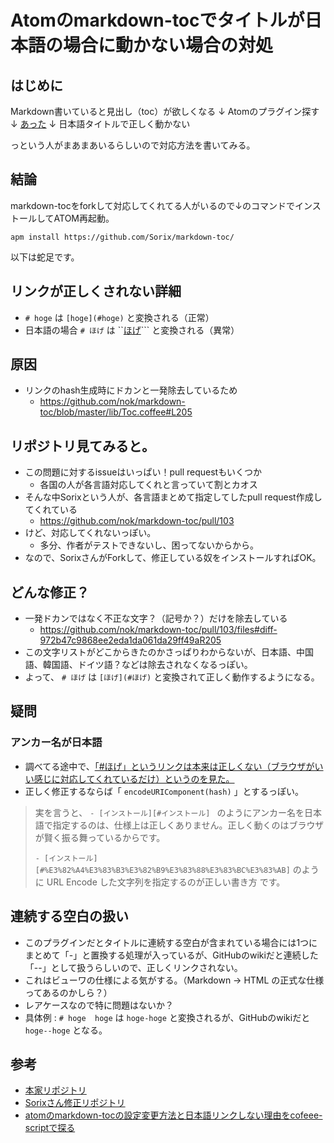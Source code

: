 # Atomのmarkdown-tocでタイトルが日本語の場合に動かない場合の対処
## はじめに
Markdown書いていると見出し（toc）が欲しくなる
↓
Atomのプラグイン探す
↓
[あった](https://atom.io/packages/markdown-toc)
↓
日本語タイトルで正しく動かない

っという人がまあまあいるらしいので対応方法を書いてみる。

## 結論
markdown-tocをforkして対応してくれてる人がいるので↓のコマンドでインストールしてATOM再起動。

```
apm install https://github.com/Sorix/markdown-toc/
```

以下は蛇足です。

## リンクが正しくされない詳細
- ```# hoge``` は ```[hoge](#hoge)``` と変換される（正常）
- 日本語の場合 ```# ほげ``` は ``[ほげ](#)``` と変換される（異常）

## 原因
- リンクのhash生成時にドカンと一発除去しているため
  - https://github.com/nok/markdown-toc/blob/master/lib/Toc.coffee#L205

## リポジトリ見てみると。
- この問題に対するissueはいっぱい！pull requestもいくつか
  - 各国の人が各言語対応してくれと言っていて割とカオス
- そんな中Sorixという人が、各言語まとめて指定してしたpull request作成してくれている
  - https://github.com/nok/markdown-toc/pull/103
- けど、対応してくれないっぽい。
  - 多分、作者がテストできないし、困ってないからから。
- なので、SorixさんがForkして、修正している奴をインストールすればOK。

## どんな修正？
- 一発ドカンではなく不正な文字？（記号か？）だけを除去している
  - https://github.com/nok/markdown-toc/pull/103/files#diff-972b47c9868ee2eda1da061da29ff49aR205
- この文字リストがどこからきたのかさっぱりわからないが、日本語、中国語、韓国語、ドイツ語？などは除去されなくなるっぽい。
- よって、 ```# ほげ``` は ```[ほげ](#ほげ)``` と変換されて正しく動作するようになる。

## 疑問
### アンカー名が日本語
- 調べてる途中で、[「#ほげ」というリンクは本来は正しくない（ブラウザがいい感じに対応してくれているだけ）というのを見た。](https://qiita.com/sta/items/9481c94e0fc36f27fa92#%E6%97%A5%E6%9C%AC%E8%AA%9E%E3%82%A2%E3%83%B3%E3%82%AB%E3%83%BC%E5%90%8D%E3%81%AE%E3%82%A8%E3%83%B3%E3%82%B3%E3%83%BC%E3%83%87%E3%82%A3%E3%83%B3%E3%82%B0)
- 正しく修正するならば「 ```encodeURIComponent(hash)``` 」とするっぽい。

> 実を言うと、 ```- [インストール][#インストール] ``` のようにアンカー名を日本語で指定するのは、仕様上は正しくありません。正しく動くのはブラウザが賢く振る舞っているからです。
>
> ```- [インストール][#%E3%82%A4%E3%83%B3%E3%82%B9%E3%83%88%E3%83%BC%E3%83%AB]``` のように URL Encode した文字列を指定するのが正しい書き方 です。


## 連続する空白の扱い
- このプラグインだとタイトルに連続する空白が含まれている場合には1つにまとめて「-」と置換する処理が入っているが、GitHubのwikiだと連続した「--」として扱うらしいので、正しくリンクされない。
- これはビューワの仕様による気がする。（Markdown → HTML の正式な仕様ってあるのかしら？）
- レアケースなので特に問題はないか？
- 具体例 : ```# hoge  hoge``` は ```hoge-hoge``` と変換されるが、GitHubのwikiだと ```hoge--hoge``` となる。

## 参考
- [本家リポジトリ](https://github.com/nok/markdown-toc)
- [Sorixさん修正リポジトリ](https://github.com/Sorix/markdown-toc/)
- [atomのmarkdown-tocの設定変更方法と日本語リンクしない理由をcofeee-scriptで探る](http://blog.chaspy.me/entry/2016/03/15/120000)
